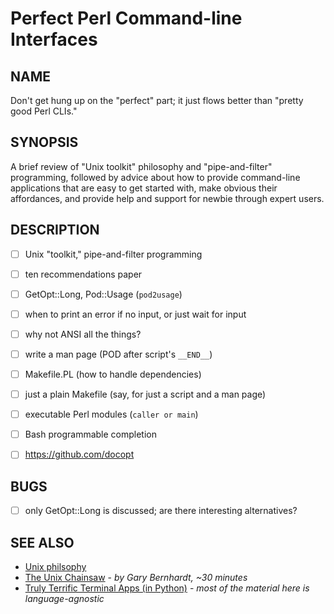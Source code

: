 Perfect Perl Command-line Interfaces
====================================

NAME
----

Don't get hung up on the "perfect" part; it just flows better than "pretty
good Perl CLIs."


SYNOPSIS
--------

A brief review of "Unix toolkit" philosophy and "pipe-and-filter" programming,
followed by advice about how to provide command-line applications that are easy
to get started with, make obvious their affordances, and provide help and
support for newbie through expert users.


DESCRIPTION
-----------

- [ ] Unix "toolkit," pipe-and-filter programming
- [ ] ten recommendations paper
- [ ] GetOpt::Long, Pod::Usage (`pod2usage`)
- [ ] when to print an error if no input, or just wait for input
- [ ] why not ANSI all the things?
- [ ] write a man page (POD after script's `__END__`)
- [ ] Makefile.PL (how to handle dependencies)
- [ ] just a plain Makefile (say, for just a script and a man page)
- [ ] executable Perl modules (`caller or main`)
- [ ] Bash programmable completion
- [ ] https://github.com/docopt


BUGS
----

- [ ] only GetOpt::Long is discussed; are there interesting alternatives?


SEE ALSO
--------

* [Unix philsophy][wp1]
* [The Unix Chainsaw][yt1] - _by Gary Bernhardt, ~30 minutes_
* [Truly Terrific Terminal Apps (in Python)][tttapy] - _most of the material
  here is language-agnostic_


[wp1]: https://en.wikipedia.org/wiki/Unix_philosophy
[yt1]: https://www.youtube.com/watch?v=sCZJblyT_XM
[tttapy]: https://bit.ly/tttapy

